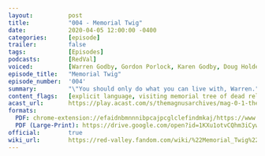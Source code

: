 ```yaml
---
layout:          post
title:           "004 - Memorial Twig"
date:            2020-04-05 12:00:00 -0400
categories:      [episode]
trailer:         false
tags:            [Episodes]
podcasts:        [RedVal]
voiced:          [Warren Godby, Gordon Porlock, Karen Godby, Doug Holder, Switchboard 1, Tracy, Switchboard 2, Bio Science, Jenni, Voicemail]
episode_title:   "Memorial Twig"
episode_number:  '004'
summary:         "\"You should only do what you can live with, Warren."
content_flags:   [explicit language, visiting memorial tree of dead relative, family dispute, non-specific allusions to traumatic childhood events/relationships, aggressive confrontation/accusations of sexual abuse, drunken passing confession of being survivor of domestic abuse in childhood]
acast_url:       https://play.acast.com/s/themagnusarchives/mag-0-1-the-magnus-archives-seed
formats: 
  PDF: chrome-extension://efaidnbmnnnibpcajpcglclefindmkaj/https://www.redvalleypod.com/uploads/1/3/0/2/130220429/rv_s01e04_-_transcript.pdf
  PDF (Large-Print): https://drive.google.com/open?id=1KXu1otvCQhm3iCywMoCS7nKVz0ZS-yZx
official:        true
wiki_url:        https://red-valley.fandom.com/wiki/%22Memorial_Twig%22
---
```

